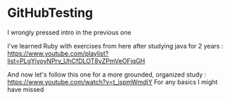 # GitHubTesting
I wrongly pressed intro in the previous one 

I've learned Ruby with exercises from here after studying java for 2 years : 
https://www.youtube.com/playlist?list=PLgYiyoyNPrv_UhCfDLOT8yZPmVeOFjqGH

And now let's follow this one for a more grounded, organized study : 
https://www.youtube.com/watch?v=t_ispmWmdjY
For any basics I might have missed
